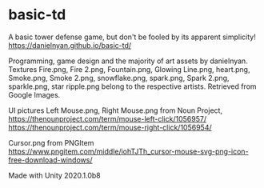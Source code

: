 # basic-td
A basic tower defense game, but don't be fooled by its apparent simplicity!  
https://danielnyan.github.io/basic-td/

Programming, game design and the majority of art assets by danielnyan. 
Textures Fire.png, Fire 2.png, Fountain.png, Glowing Line.png, heart.png, Smoke.png, Smoke 2.png, snowflake.png, spark.png, Spark 2.png, sparkle.png, star ripple.png belong to the respective artists. Retrieved from Google Images.  

UI pictures Left Mouse.png, Right Mouse.png from Noun Project,  
https://thenounproject.com/term/mouse-left-click/1056957/  
https://thenounproject.com/term/mouse-right-click/1056954/  

Cursor.png from PNGItem https://www.pngitem.com/middle/iohTJTh_cursor-mouse-svg-png-icon-free-download-windows/  

Made with Unity 2020.1.0b8
